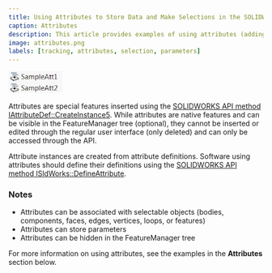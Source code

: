 ```yaml
---
title: Using Attributes to Store Data and Make Selections in the SOLIDWORKS API
caption: Attributes
description: This article provides examples of using attributes (adding parameters, associating with objects)
image: attributes.png
labels: [tracking, attributes, selection, parameters]
---
```

![Attributes](attributes.png)

Attributes are special features inserted using the [SOLIDWORKS API method IAttributeDef::CreateInstance5](https://help.solidworks.com/2012/english/api/sldworksapi/solidworks.interop.sldworks~solidworks.interop.sldworks.iattributedef~createinstance5.html). While attributes are native features and can be visible in the FeatureManager tree (optional), they cannot be inserted or edited through the regular user interface (only deleted) and can only be accessed through the API.

Attribute instances are created from attribute definitions. Software using attributes should define their definitions using the [SOLIDWORKS API method ISldWorks::DefineAttribute](https://help.solidworks.com/2012/english/api/sldworksapi/solidworks.interop.sldworks~solidworks.interop.sldworks.isldworks~defineattribute.html).

### Notes

* Attributes can be associated with selectable objects (bodies, components, faces, edges, vertices, loops, or features)
* Attributes can store parameters
* Attributes can be hidden in the FeatureManager tree

For more information on using attributes, see the examples in the **Attributes** section below.